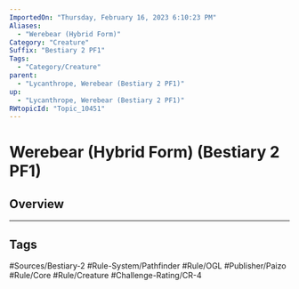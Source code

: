 ```yaml
---
ImportedOn: "Thursday, February 16, 2023 6:10:23 PM"
Aliases:
  - "Werebear (Hybrid Form)"
Category: "Creature"
Suffix: "Bestiary 2 PF1"
Tags:
  - "Category/Creature"
parent:
  - "Lycanthrope, Werebear (Bestiary 2 PF1)"
up:
  - "Lycanthrope, Werebear (Bestiary 2 PF1)"
RWtopicId: "Topic_10451"
---
```

# Werebear (Hybrid Form) (Bestiary 2 PF1)
## Overview

---
## Tags
#Sources/Bestiary-2 #Rule-System/Pathfinder #Rule/OGL #Publisher/Paizo #Rule/Core #Rule/Creature #Challenge-Rating/CR-4

